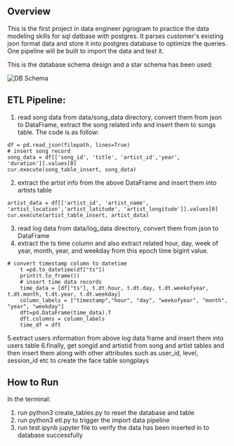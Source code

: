 Overview
---
This is the first project in data engineer pgrogram to practice the data modeling skills for sql datbase with postgres. It parses customer's existing json format data and store it into postgres database to optimize the queries. One pipeline will be built to import the data and test it.

This is the database schema design and a star schema has been used:

![DB Schema](schema.png)

ETL Pipeline:
---
1. read song data from data/song_data directory, convert them from json to DataFrame, extract the song related info and insert them to songs table. The code is as follow:
```
df = pd.read_json(filepath, lines=True)
# insert song record
song_data = df[['song_id', 'title', 'artist_id','year', 'duration']].values[0]
cur.execute(song_table_insert, song_data)
```
2. extract the artist info from the above DataFrame and insert them into artists table
```
artist_data = df[['artist_id', 'artist_name', 'artist_location','artist_latitude', 'artist_longitude']].values[0]
cur.execute(artist_table_insert, artist_data)
```
3. read log data from data/log_data directory, convert them from json to DataFrame
4. extract the ts time column and also extract related hour, day, week of year, month, year, and weekday from this epoch time bigint value.
```
# convert timestamp column to datetime
    t =pd.to_datetime(df["ts"])
    print(t.to_frame())
    # insert time data records
    time_data = [df["ts"], t.dt.hour, t.dt.day, t.dt.weekofyear, t.dt.month, t.dt.year, t.dt.weekday]
    column_labels = ["timestamp","hour", "day", "weekofyear", "month", "year", "weekday"]
    dft=pd.DataFrame(time_data).T
    dft.columns = column_labels
    time_df = dft
```
5.extract users information from above log data frame and insert them into users table
6.finally, get songid and artistid from song and artist tables and then insert them along with other attributes such as user_id, level, session_id etc to create the face table songplays

How to Run
---
In the terminal:
1. run python3 create_tables.py to reset the database and table
2. run python3 etl.py to trigger the import data pipeline
3. run test.ipynb jupyter file to verify the data has been inserted in to database successfully
